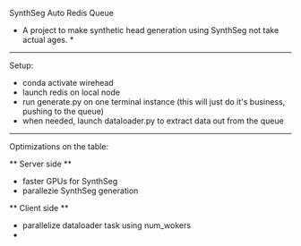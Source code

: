 SynthSeg Auto Redis Queue

* A project to make synthetic head generation using SynthSeg not take actual ages. *

---

Setup:

- conda activate wirehead
- launch redis on local node
- run generate.py on one terminal instance (this will just do it's business, pushing to the queue)
- when needed, launch dataloader.py to extract data out from the queue 

---

Optimizations on the table:

** Server side **

- faster GPUs for SynthSeg
- parallezie SynthSeg generation

** Client side **

- parallelize dataloader task using num_wokers
- 
